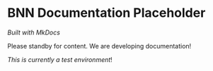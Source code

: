 # BNN Documentation Placeholder

*Built with MkDocs*

Please standby for content. We are developing documentation!

*This is currently a test environment*!